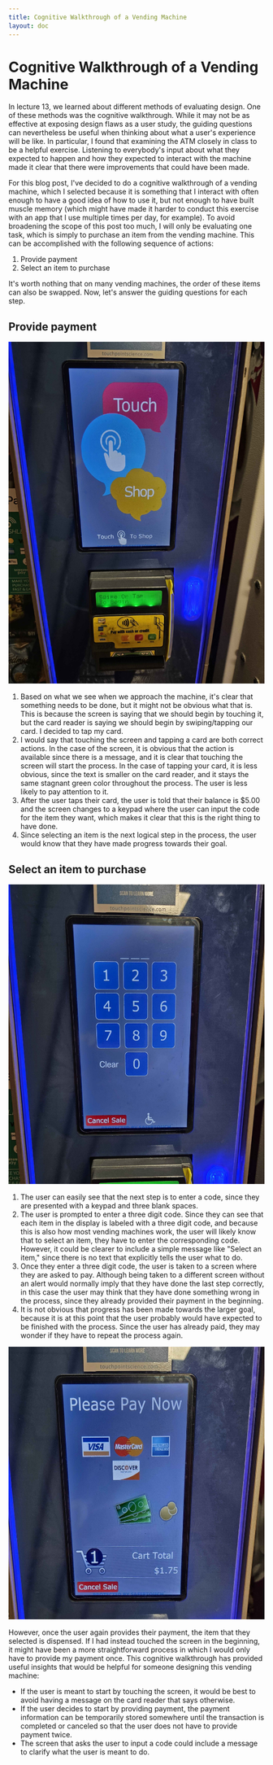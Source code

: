 ```yaml
---
title: Cognitive Walkthrough of a Vending Machine
layout: doc
---
```


# Cognitive Walkthrough of a Vending Machine

In lecture 13, we learned about different methods of evaluating design. One of these methods was the cognitive walkthrough. While it may not be as effective at exposing design flaws as a user study, the guiding questions can nevertheless be useful when thinking about what a user's experience will be like. In particular, I found that examining the ATM closely in class to be a helpful exercise. Listening to everybody's input about what they expected to happen and how they expected to interact with the machine made it clear that there were improvements that could have been made.

For this blog post, I've decided to do a cognitive walkthrough of a vending machine, which I selected because it is something that I interact with often enough to have a good idea of how to use it, but not enough to have built muscle memory (which might have made it harder to conduct this exercise with an app that I use multiple times per day, for example). To avoid broadening the scope of this post too much, I will only be evaluating one task, which is simply to purchase an item from the vending machine. This can be accomplished with the following sequence of actions:

1. Provide payment
2. Select an item to purchase

It's worth nothing that on many vending machines, the order of these items can also be swapped. Now, let's answer the guiding questions for each step.

## Provide payment

![The initial screen on the vending machine](/../assets/images/vending1.jpg)

1. Based on what we see when we approach the machine, it's clear that something needs to be done, but it might not be obvious what that is. This is because the screen is saying that we should begin by touching it, but the card reader is saying we should begin by swiping/tapping our card. I decided to tap my card.
2. I would say that touching the screen and tapping a card are both correct actions. In the case of the screen, it is obvious that the action is available since there is a message, and it is clear that touching the screen will start the process. In the case of tapping your card, it is less obvious, since the text is smaller on the card reader, and it stays the same stagnant green color throughout the process. The user is less likely to pay attention to it.
3. After the user taps their card, the user is told that their balance is $5.00 and the screen changes to a keypad where the user can input the code for the item they want, which makes it clear that this is the right thing to have done.
4. Since selecting an item is the next logical step in the process, the user would know that they have made progress towards their goal.

## Select an item to purchase

![The item selection screen](/../assets/images/vending2.jpg)

1. The user can easily see that the next step is to enter a code, since they are presented with a keypad and three blank spaces.
2. The user is prompted to enter a three digit code. Since they can see that each item in the display is labeled with a three digit code, and because this is also how most vending machines work, the user will likely know that to select an item, they have to enter the corresponding code. However, it could be clearer to include a simple message like "Select an item," since there is no text that explicitly tells the user what to do.
3. Once they enter a three digit code, the user is taken to a screen where they are asked to pay. Although being taken to a different screen without an alert would normally imply that they have done the last step correctly, in this case the user may think that they have done something wrong in the process, since they already provided their payment in the beginning.
4. It is not obvious that progress has been made towards the larger goal, because it is at this point that the user probably would have expected to be finished with the process. Since the user has already paid, they may wonder if they have to repeat the process again.

![The payment screen](/../assets/images/vending3.jpg)

However, once the user again provides their payment, the item that they selected is dispensed. If I had instead touched the screen in the beginning, it might have been a more straightforward process in which I would only have to provide my payment once. This cognitive walkthrough has provided useful insights that would be helpful for someone designing this vending machine:
* If the user is meant to start by touching the screen, it would be best to avoid having a message on the card reader that says otherwise.
* If the user decides to start by providing payment, the payment information can be temporarily stored somewhere until the transaction is completed or canceled so that the user does not have to provide payment twice.
* The screen that asks the user to input a code could include a message to clarify what the user is meant to do.